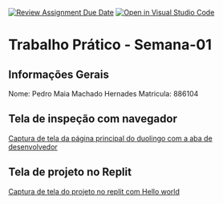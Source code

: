 [![Review Assignment Due Date](https://classroom.github.com/assets/deadline-readme-button-22041afd0340ce965d47ae6ef1cefeee28c7c493a6346c4f15d667ab976d596c.svg)](https://classroom.github.com/a/Ue6hVgM5)
[![Open in Visual Studio Code](https://classroom.github.com/assets/open-in-vscode-2e0aaae1b6195c2367325f4f02e2d04e9abb55f0b24a779b69b11b9e10269abc.svg)](https://classroom.github.com/online_ide?assignment_repo_id=18293317&assignment_repo_type=AssignmentRepo)
# Trabalho Prático - Semana-01

## Informações Gerais
Nome: Pedro Maia Machado Hernades
Matricula: 886104

## Tela de inspeção com navegador
[Captura de tela da página principal do duolingo com a aba de desenvolvedor](./imagem_arquivos_network_duolingo.png)

## Tela de projeto no Replit
[Captura de tela do projeto no replit com Hello world](./imagem_hello_world_replit.png)

